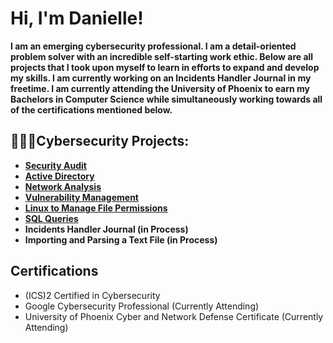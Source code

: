 <h1>Hi, I'm Danielle! <br/> </h1>
<b> I am an emerging cybersecurity professional. I am a detail-oriented problem solver with an incredible self-starting work ethic. Below are all projects that I took upon myself to learn in efforts to expand and develop my skills. I am currently working on an Incidents Handler Journal in my freetime. I am currently attending the University of Phoenix to earn my Bachelors in Computer Science while simultaneously working towards all of the certifications mentioned below. </b>
<h2>👩🏻‍💻Cybersecurity Projects:</h2>

- <b>[Security Audit](https://github.com/DanielleNycole/Security-Audit)</b>
- <b> [Active Directory](https://github.com/DanielleNycole/Active-Directory) </b>
- <b> [Network Analysis](https://github.com/DanielleNycole/Network-Analysis) </b>
- <b> [Vulnerability Management](https://github.com/DanielleNycole/Vulnerability-Management/blob/main/README.md) </b>
- <b> [Linux to Manage File Permissions](https://github.com/DanielleNycole/Linux-to-Manage-File-Permissions-/tree/main) </b>
- <b> [SQL Queries](https://github.com/DanielleNycole/SQL-Queries-/blob/main/README.md) </b>
- <b>Incidents Handler Journal (in Process) </b>
- <b>Importing and Parsing a Text File (in Process) </b>

<h2>Certifications</h2>

- (ICS)2 Certified in Cybersecurity
- Google Cybersecurity Professional (Currently Attending)
- University of Phoenix Cyber and Network Defense Certificate (Currently Attending)
